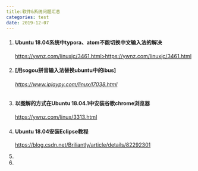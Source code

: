 ```yaml
---
title:软件&系统问题汇总
categories: test
date: 2019-12-07
---
```


1. #### Ubuntu 18.04系统中typora、atom不能切换中文输入法的解决

   https://ywnz.com/linuxjc/3461.html><https://ywnz.com/linuxjc/3461.html>

2. #### [用sogou拼音输入法替换ubuntu中的ibus]

   ###### https://www.iplaypy.com/linux/l7038.html

3. #### 以图解的方式在Ubuntu 18.04.1中安装谷歌chrome浏览器

   https://ywnz.com/linux/3313.html

4. #### Ubuntu 18.04安装Eclipse教程

   https://blog.csdn.net/Briliantly/article/details/82292301

5. 





1. 